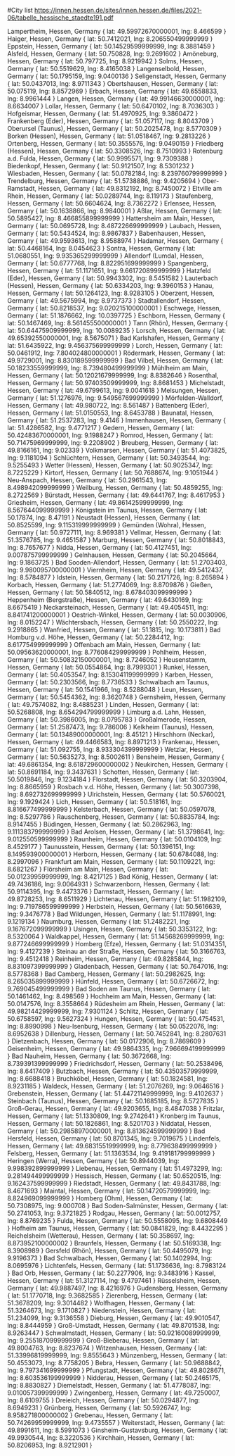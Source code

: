 #City list
https://innen.hessen.de/sites/innen.hessen.de/files/2021-06/tabelle_hessische_staedte191.pdf

Lampertheim, Hessen, Germany { lat: 49.59972670000001, lng: 8.466599 }
Haiger, Hessen, Germany { lat: 50.7412021, lng: 8.206550499999999 }
Eppstein, Hessen, Germany { lat: 50.14529599999999, lng: 8.3881459 }
Alsfeld, Hessen, Germany { lat: 50.750828, lng: 9.2691602 }
Amöneburg, Hessen, Germany { lat: 50.797725, lng: 8.9219942 }
Solms, Hessen, Germany { lat: 50.5519629, lng: 8.4165038 }
Langenselbold, Hessen, Germany { lat: 50.1795159, lng: 9.0400136 }
Seligenstadt, Hessen, Germany { lat: 50.0437013, lng: 8.9711343 }
Obertshausen, Hessen, Germany { lat: 50.075119, lng: 8.8572969 }
Erbach, Hessen, Germany { lat: 49.6558833, lng: 8.9961444 }
Langen, Hessen, Germany { lat: 49.99146630000001, lng: 8.6634007 }
Lollar, Hessen, Germany { lat: 50.6470102, lng: 8.7036303 }
Hofgeismar, Hessen, Germany { lat: 51.4970925, lng: 9.3860472 }
Frankenberg (Eder), Hessen, Germany { lat: 51.057117, lng: 8.8043709 }
Oberursel (Taunus), Hessen, Germany { lat: 50.2025478, lng: 8.5770309 }
Borken (Hessen), Hessen, Germany { lat: 51.0518467, lng: 9.2813226 }
Ortenberg, Hessen, Germany { lat: 50.3555576, lng: 9.0490159 }
Friedberg (Hessen), Hessen, Germany { lat: 50.3308526, lng: 8.7510993 }
Rotenburg a.d. Fulda, Hessen, Germany { lat: 50.9995571, lng: 9.7309388 }
Biedenkopf, Hessen, Germany { lat: 50.9121507, lng: 8.5301232 }
Wiesbaden, Hessen, Germany { lat: 50.0782184, lng: 8.239760799999999 }
Trendelburg, Hessen, Germany { lat: 51.5738886, lng: 9.4205694 }
Ober-Ramstadt, Hessen, Germany { lat: 49.8312192, lng: 8.7450072 }
Eltville am Rhein, Hessen, Germany { lat: 50.0289744, lng: 8.119173 }
Staufenberg, Hessen, Germany { lat: 50.6604624, lng: 8.7362272 }
Erlensee, Hessen, Germany { lat: 50.1638866, lng: 8.9840001 }
Aßlar, Hessen, Germany { lat: 50.5895427, lng: 8.466855899999999 }
Hattersheim am Main, Hessen, Germany { lat: 50.0695728, lng: 8.487226699999999 }
Laubach, Hessen, Germany { lat: 50.5434524, lng: 8.9867837 }
Babenhausen, Hessen, Germany { lat: 49.9593613, lng: 8.9588974 }
Hadamar, Hessen, Germany { lat: 50.4468164, lng: 8.0454623 }
Sontra, Hessen, Germany { lat: 51.0680551, lng: 9.935365299999999 }
Allendorf (Lumda), Hessen, Germany { lat: 50.6777768, lng: 8.822951699999999 }
Spangenberg, Hessen, Germany { lat: 51.1171651, lng: 9.661720899999999 }
Hatzfeld (Eder), Hessen, Germany { lat: 50.9943302, lng: 8.5451582 }
Lauterbach (Hessen), Hessen, Germany { lat: 50.6334203, lng: 9.3960153 }
Hanau, Hessen, Germany { lat: 50.1264123, lng: 8.9283105 }
Oberzent, Hessen, Germany { lat: 49.5675994, lng: 8.9737373 }
Stadtallendorf, Hessen, Germany { lat: 50.8218537, lng: 9.020215100000001 }
Eschwege, Hessen, Germany { lat: 51.1876662, lng: 10.0397725 }
Eschborn, Hessen, Germany { lat: 50.1467469, lng: 8.561455500000001 }
Tann (Rhön), Hessen, Germany { lat: 50.64475909999999, lng: 10.0089235 }
Lorsch, Hessen, Germany { lat: 49.65392550000001, lng: 8.5675071 }
Bad Karlshafen, Hessen, Germany { lat: 51.6435922, lng: 9.456375699999999 }
Lorch, Hessen, Germany { lat: 50.0461912, lng: 7.804024800000001 }
Rödermark, Hessen, Germany { lat: 49.9729001, lng: 8.830189599999999 }
Bad Vilbel, Hessen, Germany { lat: 50.18233559999999, lng: 8.739480499999999 }
Mühlheim am Main, Hessen, Germany { lat: 50.12021679999999, lng: 8.8382646 }
Rosenthal, Hessen, Germany { lat: 50.97403509999999, lng: 8.8681453 }
Michelstadt, Hessen, Germany { lat: 49.6799613, lng: 9.0041618 }
Melsungen, Hessen, Germany { lat: 51.1276976, lng: 9.549567699999999 }
Mörfelden-Walldorf, Hessen, Germany { lat: 49.980722, lng: 8.561487 }
Battenberg (Eder), Hessen, Germany { lat: 51.0150553, lng: 8.6453788 }
Baunatal, Hessen, Germany { lat: 51.2537283, lng: 9.4146 }
Immenhausen, Hessen, Germany { lat: 51.4286582, lng: 9.4771217 }
Gedern, Hessen, Germany { lat: 50.42483670000001, lng: 9.1988247 }
Romrod, Hessen, Germany { lat: 50.71475969999999, lng: 9.2208902 }
Breuberg, Hessen, Germany { lat: 49.8166161, lng: 9.02339 }
Volkmarsen, Hessen, Germany { lat: 51.4073825, lng: 9.1181094 }
Schlüchtern, Hessen, Germany { lat: 50.3493544, lng: 9.5255493 }
Wetter (Hessen), Hessen, Germany { lat: 50.9025347, lng: 8.7225229 }
Kirtorf, Hessen, Germany { lat: 50.7688674, lng: 9.1051944 }
Neu-Anspach, Hessen, Germany { lat: 50.2961543, lng: 8.498942099999999 }
Weilburg, Hessen, Germany { lat: 50.4859255, lng: 8.2722569 }
Bürstadt, Hessen, Germany { lat: 49.6441767, lng: 8.4617953 }
Griesheim, Hessen, Germany { lat: 49.86142599999999, lng: 8.567644099999999 }
Königstein im Taunus, Hessen, Germany { lat: 50.17874, lng: 8.47191 }
Neustadt (Hessen), Hessen, Germany { lat: 50.8525599, lng: 9.115319999999999 }
Gemünden (Wohra), Hessen, Germany { lat: 50.9727111, lng: 8.969381 }
Vellmar, Hessen, Germany { lat: 51.3576785, lng: 9.4651587 }
Marburg, Hessen, Germany { lat: 50.8018843, lng: 8.7657677 }
Nidda, Hessen, Germany { lat: 50.4127451, lng: 9.007875799999999 }
Gelnhausen, Hessen, Germany { lat: 50.2045664, lng: 9.1863725 }
Bad Sooden-Allendorf, Hessen, Germany { lat: 51.2703403, lng: 9.980095700000001 }
Viernheim, Hessen, Germany { lat: 49.5412437, lng: 8.5784877 }
Idstein, Hessen, Germany { lat: 50.2171726, lng: 8.265894 }
Korbach, Hessen, Germany { lat: 51.2774069, lng: 8.8709876 }
Gießen, Hessen, Germany { lat: 50.5840512, lng: 8.678403099999999 }
Heppenheim (Bergstraße), Hessen, Germany { lat: 49.6430169, lng: 8.6675419 }
Neckarsteinach, Hessen, Germany { lat: 49.4054511, lng: 8.841741200000001 }
Oestrich-Winkel, Hessen, Germany { lat: 50.0030906, lng: 8.0152247 }
Wächtersbach, Hessen, Germany { lat: 50.2550222, lng: 9.2918865 }
Wanfried, Hessen, Germany { lat: 51.1815, lng: 10.173811 }
Bad Homburg v.d. Höhe, Hessen, Germany { lat: 50.2284412, lng: 8.617754999999999 }
Offenbach am Main, Hessen, Germany { lat: 50.09563620000001, lng: 8.776084299999999 }
Pohlheim, Hessen, Germany { lat: 50.50832150000001, lng: 8.7246052 }
Heusenstamm, Hessen, Germany { lat: 50.0554864, lng: 8.7999301 }
Runkel, Hessen, Germany { lat: 50.4053547, lng: 8.153041199999999 }
Karben, Hessen, Germany { lat: 50.2303566, lng: 8.7736533 }
Schwalbach am Taunus, Hessen, Germany { lat: 50.1541966, lng: 8.5288048 }
Leun, Hessen, Germany { lat: 50.5454362, lng: 8.3620748 }
Gernsheim, Hessen, Germany { lat: 49.7574082, lng: 8.4885231 }
Linden, Hessen, Germany { lat: 50.5268808, lng: 8.654294799999999 }
Limburg a.d. Lahn, Hessen, Germany { lat: 50.3986005, lng: 8.0795783 }
Großalmerode, Hessen, Germany { lat: 51.2587473, lng: 9.786006 }
Kelkheim (Taunus), Hessen, Germany { lat: 50.13489000000001, lng: 8.45121 }
Hirschhorn (Neckar), Hessen, Germany { lat: 49.4466583, lng: 8.8971213 }
Frankenau, Hessen, Germany { lat: 51.092755, lng: 8.933304399999999 }
Wetzlar, Hessen, Germany { lat: 50.5635273, lng: 8.5002611 }
Bensheim, Hessen, Germany { lat: 49.6861354, lng: 8.618729600000002 }
Neukirchen, Hessen, Germany { lat: 50.8691184, lng: 9.3437631 }
Schotten, Hessen, Germany { lat: 50.5019846, lng: 9.1234184 }
Florstadt, Hessen, Germany { lat: 50.3203904, lng: 8.8665959 }
Rosbach v.d. Höhe, Hessen, Germany { lat: 50.3007398, lng: 8.692732699999999 }
Ulrichstein, Hessen, Germany { lat: 50.5760021, lng: 9.1929424 }
Lich, Hessen, Germany { lat: 50.518161, lng: 8.816677499999999 }
Kelsterbach, Hessen, Germany { lat: 50.0597078, lng: 8.5297786 }
Rauschenberg, Hessen, Germany { lat: 50.8835784, lng: 8.9147455 }
Büdingen, Hessen, Germany { lat: 50.2862963, lng: 9.111383799999999 }
Bad Arolsen, Hessen, Germany { lat: 51.3798641, lng: 9.012550599999999 }
Raunheim, Hessen, Germany { lat: 50.0104109, lng: 8.4529177 }
Taunusstein, Hessen, Germany { lat: 50.1396151, lng: 8.149593900000001 }
Herborn, Hessen, Germany { lat: 50.6784088, lng: 8.2997096 }
Frankfurt am Main, Hessen, Germany { lat: 50.1109221, lng: 8.6821267 }
Flörsheim am Main, Hessen, Germany { lat: 50.01239959999999, lng: 8.4217125 }
Bad König, Hessen, Germany { lat: 49.7436186, lng: 9.0064931 }
Schwarzenborn, Hessen, Germany { lat: 50.9114395, lng: 9.4473376 }
Darmstadt, Hessen, Germany { lat: 49.8728253, lng: 8.6511929 }
Lichtenau, Hessen, Germany { lat: 51.1982109, lng: 9.719786599999999 }
Herbstein, Hessen, Germany { lat: 50.5616639, lng: 9.3476778 }
Bad Wildungen, Hessen, Germany { lat: 51.1178991, lng: 9.1219134 }
Naumburg, Hessen, Germany { lat: 51.2482221, lng: 9.167672099999999 }
Usingen, Hessen, Germany { lat: 50.3353122, lng: 8.5320064 }
Waldkappel, Hessen, Germany { lat: 51.14568269999999, lng: 9.877246699999999 }
Homberg (Efze), Hessen, Germany { lat: 51.0314351, lng: 9.4127239 }
Steinau an der Straße, Hessen, Germany { lat: 50.3166763, lng: 9.4512418 }
Reinheim, Hessen, Germany { lat: 49.8285844, lng: 8.831097399999999 }
Gladenbach, Hessen, Germany { lat: 50.7647016, lng: 8.5778368 }
Bad Camberg, Hessen, Germany { lat: 50.2982625, lng: 8.265035899999999 }
Hünfeld, Hessen, Germany { lat: 50.6726672, lng: 9.769045499999999 }
Bad Soden am Taunus, Hessen, Germany { lat: 50.1461462, lng: 8.498569 }
Hochheim am Main, Hessen, Germany { lat: 50.0147576, lng: 8.3558664 }
Rüdesheim am Rhein, Hessen, Germany { lat: 49.98214429999999, lng: 7.9301124 }
Schlitz, Hessen, Germany { lat: 50.6758597, lng: 9.5627324 }
Hungen, Hessen, Germany { lat: 50.4754531, lng: 8.8990998 }
Neu-Isenburg, Hessen, Germany { lat: 50.0522076, lng: 8.6952638 }
Dillenburg, Hessen, Germany { lat: 50.7452841, lng: 8.2807631 }
Dietzenbach, Hessen, Germany { lat: 50.0172906, lng: 8.7869609 }
Geisenheim, Hessen, Germany { lat: 49.9864335, lng: 7.966694199999999 }
Bad Nauheim, Hessen, Germany { lat: 50.3672668, lng: 8.739391399999999 }
Friedrichsdorf, Hessen, Germany { lat: 50.2538496, lng: 8.6417409 }
Butzbach, Hessen, Germany { lat: 50.43503579999999, lng: 8.6688418 }
Bruchköbel, Hessen, Germany { lat: 50.1824581, lng: 8.9231185 }
Waldeck, Hessen, Germany { lat: 51.2076269, lng: 9.0646516 }
Grebenstein, Hessen, Germany { lat: 51.44721149999999, lng: 9.4102637 }
Steinbach (Taunus), Hessen, Germany { lat: 50.1685185, lng: 8.5727835 }
Groß-Gerau, Hessen, Germany { lat: 49.9203655, lng: 8.4847038 }
Fritzlar, Hessen, Germany { lat: 51.1330809, lng: 9.2742641 }
Kronberg im Taunus, Hessen, Germany { lat: 50.1826861, lng: 8.5201703 }
Niddatal, Hessen, Germany { lat: 50.29858970000001, lng: 8.813624599999999 }
Bad Hersfeld, Hessen, Germany { lat: 50.8701345, lng: 9.7019675 }
Lindenfels, Hessen, Germany { lat: 49.68315519999999, lng: 8.779638499999999 }
Felsberg, Hessen, Germany { lat: 51.1363534, lng: 9.419181799999999 }
Heringen (Werra), Hessen, Germany { lat: 50.8944039, lng: 9.998392899999999 }
Liebenau, Hessen, Germany { lat: 51.4973299, lng: 9.281494499999999 }
Hessisch, Hessen, Germany { lat: 50.6520515, lng: 9.162437599999999 }
Riedstadt, Hessen, Germany { lat: 49.8431788, lng: 8.4671693 }
Maintal, Hessen, Germany { lat: 50.14720579999999, lng: 8.824969099999999 }
Homberg (Ohm), Hessen, Germany { lat: 50.7308975, lng: 9.000708 }
Bad Soden-Salmünster, Hessen, Germany { lat: 50.2741053, lng: 9.3721825 }
Rodgau, Hessen, Germany { lat: 50.0012757, lng: 8.8769235 }
Fulda, Hessen, Germany { lat: 50.5558095, lng: 9.6808449 }
Hofheim am Taunus, Hessen, Germany { lat: 50.0841829, lng: 8.4432295 }
Reichelsheim (Wetterau), Hessen, Germany { lat: 50.358697, lng: 8.873952100000002 }
Braunfels, Hessen, Germany { lat: 50.5169338, lng: 8.3908989 }
Gersfeld (Rhön), Hessen, Germany { lat: 50.4495079, lng: 9.9196373 }
Bad Schwalbach, Hessen, Germany { lat: 50.1402994, lng: 8.0695976 }
Lichtenfels, Hessen, Germany { lat: 51.1736636, lng: 8.7983124 }
Bad Orb, Hessen, Germany { lat: 50.2277906, lng: 9.3483916 }
Kassel, Hessen, Germany { lat: 51.3127114, lng: 9.4797461 }
Rüsselsheim, Hessen, Germany { lat: 49.9887497, lng: 8.4216976 }
Gudensberg, Hessen, Germany { lat: 51.1770718, lng: 9.3682585 }
Zierenberg, Hessen, Germany { lat: 51.3678209, lng: 9.3014482 }
Wolfhagen, Hessen, Germany { lat: 51.3264673, lng: 9.1710827 }
Niedenstein, Hessen, Germany { lat: 51.234099, lng: 9.3136558 }
Dieburg, Hessen, Germany { lat: 49.9010547, lng: 8.8444959 }
Groß-Umstadt, Hessen, Germany { lat: 49.8701538, lng: 8.9263447 }
Schwalmstadt, Hessen, Germany { lat: 50.92160089999999, lng: 9.255187099999999 }
Groß-Bieberau, Hessen, Germany { lat: 49.8004763, lng: 8.8237674 }
Witzenhausen, Hessen, Germany { lat: 51.33996819999999, lng: 9.8555643 }
Münzenberg, Hessen, Germany { lat: 50.4553073, lng: 8.7758205 }
Bebra, Hessen, Germany { lat: 50.9688842, lng: 9.797341699999999 }
Pfungstadt, Hessen, Germany { lat: 49.8028671, lng: 8.603536199999999 }
Nidderau, Hessen, Germany { lat: 50.2465175, lng: 8.8830827 }
Diemelstadt, Hessen, Germany { lat: 51.4778087, lng: 9.010057399999999 }
Zwingenberg, Hessen, Germany { lat: 49.7250007, lng: 8.6109755 }
Dreieich, Hessen, Germany { lat: 50.0294877, lng: 8.6949231 }
Grünberg, Hessen, Germany { lat: 50.5926747, lng: 8.958271800000002 }
Grebenau, Hessen, Germany { lat: 50.74269959999999, lng: 9.4735557 }
Weiterstadt, Hessen, Germany { lat: 49.8991611, lng: 8.5991073 }
Ginsheim-Gustavsburg, Hessen, Germany { lat: 49.9930544, lng: 8.3220536 }
Kirchhain, Hessen, Germany { lat: 50.8206953, lng: 8.9212901 }